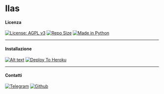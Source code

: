 # Ilas

#### Licenza

[![License: AGPL v3](https://img.shields.io/badge/License-AGPL%20v3-green.svg)](https://www.gnu.org/licenses/agpl-3.0)
[![Repo Size](https://img.shields.io/github/repo-size/JustIlas69/Ilas-UserBot)](https://github.com/JustIlas69/Ilas-UserBot "Ilas")
[![Made in Python](https://img.shields.io/badge/Made%20in-python-red.svg)](https://www.python.org/)

***

#### Installazione

[![Alt text](https://brand.heroku.com/static/media/heroku-logotype-horizontal.81c49462.svg)](https://heroku.com/deploy)
[![Deploy To Heroku](https://www.herokucdn.com/deploy/button.svg)](https://heroku.com/deploy)

***

#### Contatti

[![Telegram](https://img.shields.io/badge/TG-%20@Cattivah-orange.svg)](https://t.me/Cattivah)
[![Github](https://img.shields.io/badge/Github-%20Cattovah-purple.svg)](https://github.com/Cattivah)
